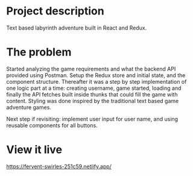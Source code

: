 # Project description
Text based labyrinth adventure built in React and Redux.

# The problem
Started analyzing the game requirements and what the backend API provided using Postman. Setup the Redux store and initial state, and the component structure. Thereafter it was a step by step implementation of one logic part at a time: creating username, game started, loading and finally the API fetches built inside thunks that could fill the game with content. Styling was done inspired by the traditional text based game adventure games.

Next step if revisiting: implement user input for user name, and using reusable components for all buttons.

# View it live
https://fervent-swirles-251c59.netlify.app/
